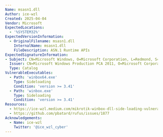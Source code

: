 ```yaml
---
Name: msasn1.dll
Author: ice-wzl
Created: 2025-04-04
Vendor: Microsoft
ExpectedLocations:
  - '%SYSTEM32%'
ExpectedVersionInformation:
  - OriginalFilename: msasn1.dll
    InternalName: msasn1.dll
    FileDescription: ASN.1 Runtime APIs
ExpectedSignatureInformation:
- Subject: CN=Microsoft Windows, O=Microsoft Corporation, L=Redmond, S=Washington, C=US
  Issuer: CN=Microsoft Windows Production PCA 2011, O=Microsoft Corporation, L=Redmond, S=Washington, C=US
  Type: Catalog
VulnerableExecutables:
  - Path: 'winbox64.exe'
    Type: Sideloading
    Condition: 'version >= 3.41'
  - Path: 'winbox.exe'
    Type: Sideloading
    Condition: 'version >= 3.41'
Resources:
  - https://ice-wzl.medium.com/mikrotik-winbox-dll-side-loading-vulnerability-9ed9420bd4d7
  - https://github.com/pbatard/rufus/issues/1877
Acknowledgements:
  - Name: ice-wzl
    Twitter: '@ice_wzl_cyber'
---
```


